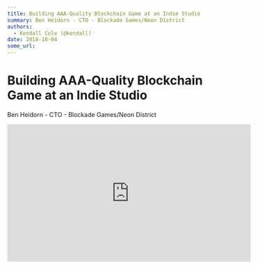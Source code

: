 ```yaml
---
title: Building AAA-Quality Blockchain Game at an Indie Studio
summary: Ben Heidorn - CTO - Blockade Games/Neon District
authors:
  - Kendall Cole (@kendall)
date: 2018-10-04
some_url: 
---
```


# Building AAA-Quality Blockchain Game at an Indie Studio


Ben Heidorn - CTO - Blockade Games/Neon District

<div align="center"><iframe width="560" height="315" src="https://www.youtube.com/embed/NbK5ryWEeAA" frameborder="0" allow="encrypted-media" allowfullscreen></iframe></div>